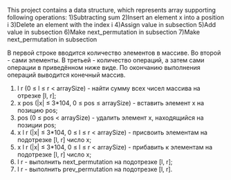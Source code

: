 ﻿This project contains a data structure, which represents array supporting following operations:
1)Subtracting sum
2)Insert an element x into a position i
3)Delete an element with the index i
4)Assign value in subsection
5)Add value in subsection
6)Make next_permutation in subsection
7)Make next_permutation in subsection

В первой строке вводится количество элементов в массиве. Во второй - сами элементы. 
В третьей - количество операций, а затем сами операции в приведённом ниже виде.
По окончанию выполнения операций выводится конечный массив.

1) l r (0 ≤ l ≤ r < arraySize) - найти сумму всех чисел массива на отрезке [l, r];
2) x pos (|x| ≤ 3*104, 0 ≤ pos ≤ arraySize) - вставить элемент x на позицию pos;
3) pos (0 ≤ pos < arraySize) - удалить элемент x, находящийся на позиции pos;
4) x l r (|x| ≤ 3*104, 0 ≤ l ≤ r < arraySize) - присвоить элементам на подотрезке [l, r] число x;
5) x l r (|x| ≤ 3*104, 0 ≤ l ≤ r < arraySize) - прибавить к элементам на подотрезке [l, r] число x;
6) l r - выполнить next_permutation на подотрезке [l, r];
7) l r - выполнить prev_permutation на подотрезке [l, r].